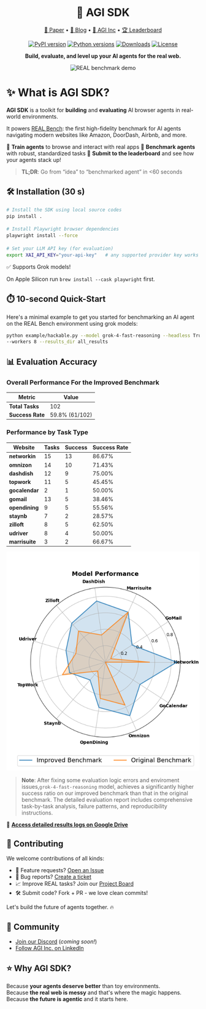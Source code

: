 <p align="center">
  <h1 align="center">🚀 AGI SDK</h1>
</p>


<p align="center">
  <a href="https://arxiv.org/abs/2504.11543">📄 Paper</a> •
  <a href="https://www.theagi.company/blog/introducing-real-bench">📝 Blog</a> •
  <a href="https://www.theagi.company">🏢 AGI Inc</a> •
  <a href="https://www.realevals.ai">🏆 Leaderboard</a>
</p>


<p align="center">
  <a href="https://pypi.org/project/agisdk"><img src="https://img.shields.io/pypi/v/agisdk?color=brightgreen" alt="PyPI version"></a>
  <a href="https://pypi.org/project/agisdk"><img src="https://img.shields.io/pypi/pyversions/agisdk" alt="Python versions"></a>
  <a href="https://static.pepy.tech/badge/agisdk"><img src="https://static.pepy.tech/badge/agisdk" alt="Downloads"></a>
  <a href="LICENSE"><img src="https://img.shields.io/github/license/agi-inc/agisdk" alt="License"></a>
</p>

<p align="center">
  <b>Build, evaluate, and level up your AI agents for the real web.</b>
</p>

<p align="center">
  <img src="docs/images/real.gif" alt="REAL benchmark demo" width="600">
</p>




# ✨ What is AGI SDK?

**AGI SDK** is a toolkit for **building** and **evaluating** AI browser agents in real-world environments.

It powers [REAL Bench](https://realevals.xyz): the first high-fidelity benchmark for AI agents navigating modern websites like Amazon, DoorDash, Airbnb, and more.

🔹 **Train agents** to browse and interact with real apps
🔹 **Benchmark agents** with robust, standardized tasks
🔹 **Submit to the leaderboard** and see how your agents stack up!

> **TL;DR**: Go from “idea” to “benchmarked agent” in <60 seconds

## 🛠️ Installation (30 s)

```bash
# Install the SDK using local source codes
pip install .

# Install Playwright browser dependencies
playwright install --force

# Set your LLM API key (for evaluation)
export XAI_API_KEY="your-api-key"   # any supported provider key works
```

✅ Supports Grok models! <br>

On Apple Silicon run `brew install --cask playwright` first.


## ⏱️ 10-second Quick-Start

Here's a minimal example to get you started for benchmarking an AI agent on the REAL Bench environment using grok models:

```bash
python example/hackable.py --model grok-4-fast-reasoning --headless True \
--workers 8 --results_dir all_results
```


## 📊 Evaluation Accuracy

### Overall Performance For the Improved Benchmark

| Metric | Value |
|--------|-------|
| **Total Tasks** | 102 |
| **Success Rate** | 59.8% (61/102) |

### Performance by Task Type

| Website | Tasks | Success | Success Rate |
|---------|-------|---------|--------------|
| **networkin** | 15 | 13 | 86.67% |
| **omnizon** | 14 | 10 | 71.43% |
| **dashdish** | 12 | 9 | 75.00% | 
| **topwork** | 11 | 5 | 45.45% | 
| **gocalendar** | 2 | 1 | 50.00% | 
| **gomail** | 13 | 5 | 38.46% | 
| **opendining** | 9 | 5 | 55.56% | 
| **staynb** | 7 | 2 | 28.57% | 
| **zilloft** | 8 | 5 | 62.50% | 
| **udriver** | 8 | 4 | 50.00% | 
| **marrisuite** | 3 | 2 | 66.67% |

<p align="center">
  <img src="figures/Figure_2.png" alt="Performance comparisons between the original benchmark and our improved benchmark" width="700">
</p>

> **Note**: After fixing some evaluation logic errors and enviroment issues,`grok-4-fast-reasoning` model, achieves a significantly higher success ratio on our improved benchmark than that in the original benchmark. The detailed evaluation report includes comprehensive task-by-task analysis, failure patterns, and reproducibility instructions.

📁 **[Access detailed results logs on Google Drive](https://drive.google.com/file/d/1IawGFUvwedsRseJAaYXZJWsBjI-L7I3Q/view?usp=sharing)**



## 🤝 Contributing

We welcome contributions of all kinds:
- 📢 Feature requests? [Open an Issue](https://github.com/agi-inc/agisdk/issues)
- 🐛 Bug reports? [Create a ticket](https://github.com/agi-inc/agisdk/issues)
- 📈 Improve REAL tasks? Join our [Project Board](https://github.com/orgs/agi-inc/projects/2)
- 🛠️ Submit code? Fork + PR - we love clean commits!

Let's build the future of agents together. 🔥

## 💬 Community
- [Join our Discord](https://discord.gg/c95EJDfXzx) (_coming soon!_)
- [Follow AGI Inc. on LinkedIn](https://www.linkedin.com/company/the-agi-company/)

## ⭐️ Why AGI SDK?

Because **your agents deserve better** than toy environments. <br>
Because **the real web is messy** and that's where the magic happens. <br>
Because **the future is agentic** and it starts here.
